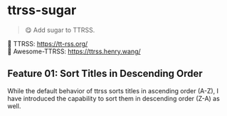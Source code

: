 # ttrss-sugar

> 😋 Add sugar to TTRSS. 

🥰 TTRSS: https://tt-rss.org/  
🥰 Awesome-TTRSS: https://ttrss.henry.wang/


## Feature 01: Sort Titles in Descending Order

While the default behavior of ttrss sorts titles in ascending order (A-Z), I have introduced the capability to sort them in descending order (Z-A) as well. 